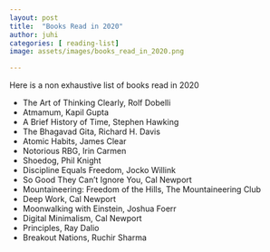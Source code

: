 ```yaml
---
layout: post
title:  "Books Read in 2020"
author: juhi
categories: [ reading-list]
image: assets/images/books_read_in_2020.png

---
```


Here is a non exhaustive list of books read in 2020
*   The Art of Thinking Clearly, Rolf Dobelli
*   Atmamum, Kapil Gupta
*   A Brief History of Time, Stephen Hawking
*   The Bhagavad Gita, Richard H. Davis
*   Atomic Habits, James Clear
*   Notorious RBG, Irin Carmen
*   Shoedog, Phil Knight
*   Discipline Equals Freedom, Jocko Willink
*   So Good They Can’t Ignore You, Cal Newport
*   Mountaineering: Freedom of the Hills, The Mountaineering Club
*   Deep Work, Cal Newport
*   Moonwalking with Einstein, Joshua Foerr
*   Digital Minimalism, Cal Newport
*   Principles, Ray Dalio
*   Breakout Nations, Ruchir Sharma
